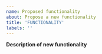 ```yaml
---
name: Proposed functionality
about: Propose a new functionality 
title: 'FUNCTIONALITY'
labels: ''
---
```


**Description of new functionality** 
